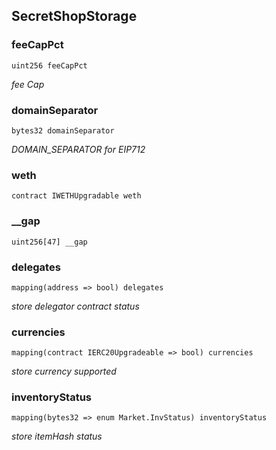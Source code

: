 ## SecretShopStorage

### feeCapPct

```solidity
uint256 feeCapPct
```

_fee Cap_

### domainSeparator

```solidity
bytes32 domainSeparator
```

_DOMAIN_SEPARATOR for EIP712_

### weth

```solidity
contract IWETHUpgradable weth
```

### __gap

```solidity
uint256[47] __gap
```

### delegates

```solidity
mapping(address => bool) delegates
```

_store delegator contract status_

### currencies

```solidity
mapping(contract IERC20Upgradeable => bool) currencies
```

_store currency supported_

### inventoryStatus

```solidity
mapping(bytes32 => enum Market.InvStatus) inventoryStatus
```

_store itemHash status_

